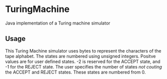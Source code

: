 # TuringMachine
Java implementation of a Turing machine simulator

## Usage
This Turing Machine simulator uses bytes to represent the characters of the tape alphabet. The states are numbered using unsigned integers. Positve values are for user defined states. -2 is reserved for the ACCEPT state, and -1 for the REJECT state. The user specifies the number of states _not couting_ the ACCEPT and REJECT states. These states are numbered from 0.